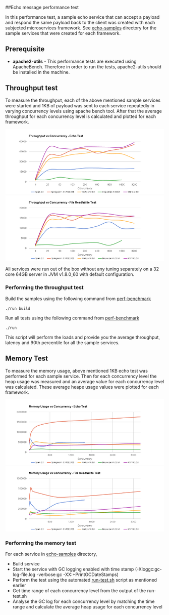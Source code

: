 ##Echo message performance test

In this performance test, a sample echo service that can accept a payload and respond the same payload back to the 
client was created with each subjected microservices framework. See [echo-samples](echo-samples) directory for the 
sample services that were created for each framework.

## Prerequisite
* **apache2-utils** - This performance tests are executed using ApacheBench. Therefore in order to run the tests, apache2-utils
should be installed in the machine.

## Throughput test

To measure the throughput, each of the above mentioned sample services were started and 1KB of payload was sent to 
each service repeatedly in varying concurrency levels using apache bench tool. After that the average throughput for
each concurrency level is calculated and plotted for each framework.

![EchoThroughput](graphs/echotps.png) 
![FileEchoThroughput](graphs/fileechotps.png) 

All services were run out of the box without any tuning separately on a 32 core 64GB server in JVM v1.8.0_60 with default configuration.

### Performing the throughput test

Build the samples using the following command from [perf-benchmark](perf-benchmark)

```
./run build
```

Run all tests using the following command from [perf-benchmark](perf-benchmark)

```
./run
```

This script will perform the loads and provide you the average throughput, latency and 90th percentile for all the sample services.


## Memory Test

To measure the memory usage, above mentioned 1KB echo test was performed for each sample service. Then for each 
concurrency level the heap usage was measured and an average value for each concurrency level was calculated. These
average heape usage values were plotted for each framework.

![EchoMemory](graphs/echomem.png)
![FileEchoMemory](graphs/fileechomem.png)

### Performing the memory test

For each service in [echo-samples](echo-samples) directory,
* Build service
* Start the service with GC logging enabled with time stamp (-Xloggc:gc-log-file.log -verbose:gc -XX:+PrintGCDateStamps)
* Perform the test using the automated [run-test.sh](run-test.sh) script as mentioned earlier
* Get time range of each concurrency level from the output of the run-test.sh
* Analyse the GC log for each concurrency level by matching the time range and calculate the average heap usage for each concurrency level
